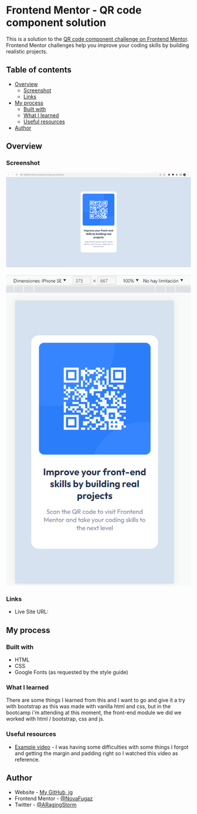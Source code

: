 # Frontend Mentor - QR code component solution

This is a solution to the [QR code component challenge on Frontend Mentor](https://www.frontendmentor.io/challenges/qr-code-component-iux_sIO_H). Frontend Mentor challenges help you improve your coding skills by building realistic projects. 

## Table of contents

- [Overview](#overview)
  - [Screenshot](#screenshot)
  - [Links](#links)
- [My process](#my-process)
  - [Built with](#built-with)
  - [What I learned](#what-i-learned)
  - [Useful resources](#useful-resources)
- [Author](#author)


## Overview

### Screenshot

![](./screenshots/desktopscreenshot.png)

![](./screenshots/mobilescreenshot.png)


### Links

- Live Site URL: [](https://novafugaz.github.io/QR-code-component-challenge/)

## My process

### Built with

- HTML
- CSS
- Google Fonts (as requested by the style guide)


### What I learned

There are some things I learned from this and I want to go and give it a try with bootstrap as this was made with vanilla html and css, but in the bootcamp i'm attending at this moment, the front-end module we did we worked with html / bootstrap, css and js.

### Useful resources

- [Example video](https://www.youtube.com/watch?v=5BBYPntB-GY) - I was having some difficulties with some things I forgot and getting the margin and padding right so I watched this video as reference.


## Author

- Website - [My GitHub, ig](https://github.com/NovaFugaz)
- Frontend Mentor - [@NovaFugaz](https://www.frontendmentor.io/profile/NovaFugaz)
- Twitter - [@ARagingStorm](https://www.twitter.com/ARagingStorm)
